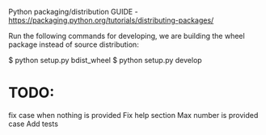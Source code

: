 Python packaging/distribution GUIDE  - https://packaging.python.org/tutorials/distributing-packages/

Run the following commands for developing, we are building the wheel package instead of source distribution:

$ python setup.py bdist_wheel 
$ python setup.py develop


# TODO:
fix case when nothing is provided 
Fix help section
Max number is provided case
Add tests